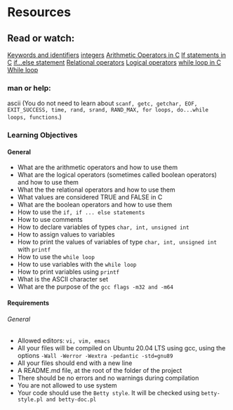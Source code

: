 # Resources
## Read or watch:

[Keywords and identifiers](https://publications.gbdirect.co.uk//c_book/chapter2/keywords_and_identifiers.html)
[integers](https://publications.gbdirect.co.uk//c_book/chapter2/integral_types.html)
[Arithmetic Operators in C](https://www.tutorialspoint.com/cprogramming/c_arithmetic_operators.htm)
[If statements in C](https://www.cprogramming.com/tutorial/c/lesson2.html)
[if…else statement](https://www.tutorialspoint.com/cprogramming/if_else_statement_in_c.htm)
[Relational operators](https://www.tutorialspoint.com/cprogramming/c_relational_operators.htm)
[Logical operators](https://www.fresh2refresh.com/c-programming/c-operators-expressions/c-logical-operators/)
[while loop in C](https://www.tutorialspoint.com/cprogramming/c_while_loop.htm)
[While loop](https://www.youtube.com/watch?v=Ju1LYO9pkaI)
### man or help:

ascii (You do not need to learn about `scanf, getc, getchar, EOF, EXIT_SUCCESS, time, rand, srand, RAND_MAX, for loops, do...while loops, functions`.)

### Learning Objectives

#### General
-  What are the arithmetic operators and how to use them
-  What are the logical operators (sometimes called boolean operators) and how to use them
-  What the the relational operators and how to use them
-  What values are considered TRUE and FALSE in C
-  What are the boolean operators and how to use them
-  How to use the `if, if ... else statements`
-  How to use comments
-  How to declare variables of types `char, int, unsigned int`
-  How to assign values to variables
-  How to print the values of variables of type `char, int, unsigned int` with `printf`
-  How to use the `while loop`
-  How to use variables with the `while loop`
-  How to print variables using `printf`
-  What is the ASCII character set
-  What are the purpose of the `gcc flags -m32 and -m64`

#### Requirements
###### General
- Allowed editors: `vi, vim, emacs`
- All your files will be compiled on Ubuntu 20.04 LTS using gcc, using the options `-Wall -Werror -Wextra -pedantic -std=gnu89`
- All your files should end with a new line
- A README.md file, at the root of the folder of the project
- There should be no errors and no warnings during compilation
- You are not allowed to use system
- Your code should use the `Betty style`. It will be checked using `betty-style.pl and betty-doc.pl`